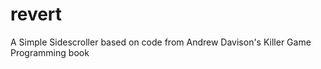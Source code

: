 revert
======

A Simple Sidescroller based on code from Andrew Davison's Killer Game Programming book
